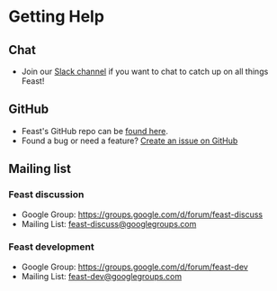 # Getting Help

## Chat

* Join our [Slack channel][Slack invite] if you want to chat to catch up on all things Feast!

## GitHub

* Feast's GitHub repo can be [found here](https://github.com/gojek/feast/).
* Found a bug or need a feature? [Create an issue on GitHub](https://github.com/gojek/feast/issues/new)

## Mailing list

### Feast discussion

* Google Group: <https://groups.google.com/d/forum/feast-discuss>
* Mailing List: <feast-discuss@googlegroups.com>

### Feast development

* Google Group: <https://groups.google.com/d/forum/feast-dev>
* Mailing List: <feast-dev@googlegroups.com>

[Slack invite]: https://join.slack.com/t/feast-dev/shared_invite/enQtODA1NTc4NTc4NDE4LWUyYjdiYjUyMGNkZWQzY2IxMjI0NDUwNzlmNjM3YzRkZTZiZGM4ZTJmNmU5ZTVkZDI5OTA3YzA5ZDNlMDJjMmE
